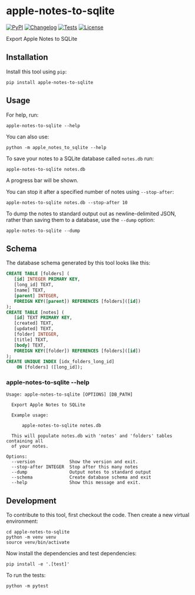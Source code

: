 # apple-notes-to-sqlite

[![PyPI](https://img.shields.io/pypi/v/apple-notes-to-sqlite.svg)](https://pypi.org/project/apple-notes-to-sqlite/)
[![Changelog](https://img.shields.io/github/v/release/dogsheep/apple-notes-to-sqlite?include_prereleases&label=changelog)](https://github.com/dogsheep/apple-notes-to-sqlite/releases)
[![Tests](https://github.com/dogsheep/apple-notes-to-sqlite/workflows/Test/badge.svg)](https://github.com/dogsheep/apple-notes-to-sqlite/actions?query=workflow%3ATest)
[![License](https://img.shields.io/badge/license-Apache%202.0-blue.svg)](https://github.com/dogsheep/apple-notes-to-sqlite/blob/master/LICENSE)

Export Apple Notes to SQLite

## Installation

Install this tool using `pip`:

    pip install apple-notes-to-sqlite

## Usage

For help, run:

    apple-notes-to-sqlite --help

You can also use:

    python -m apple_notes_to_sqlite --help

To save your notes to a SQLite database called `notes.db` run:

    apple-notes-to-sqlite notes.db

A progress bar will be shown.

You can stop it after a specified number of notes using `--stop-after`:

    apple-notes-to-sqlite notes.db --stop-after 10

To dump the notes to standard output out as newline-delimited JSON, rather than saving them to a database, use the `--dump` option:

    apple-notes-to-sqlite --dump

## Schema

The database schema generated by this tool looks like this:

<!-- [[[cog
import cog, json
from apple_notes_to_sqlite import cli
from click.testing import CliRunner
import sqlite_utils
import tempfile, pathlib
tmpdir = pathlib.Path(tempfile.mkdtemp())
db_path = str(tmpdir / "temp.db")
runner = CliRunner()
result = runner.invoke(cli.cli, [db_path, "--schema"])
cog.out("```sql\n")
cog.out(sqlite_utils.Database(db_path).schema)
cog.out("\n```")
]]] -->
```sql
CREATE TABLE [folders] (
   [id] INTEGER PRIMARY KEY,
   [long_id] TEXT,
   [name] TEXT,
   [parent] INTEGER,
   FOREIGN KEY([parent]) REFERENCES [folders]([id])
);
CREATE TABLE [notes] (
   [id] TEXT PRIMARY KEY,
   [created] TEXT,
   [updated] TEXT,
   [folder] INTEGER,
   [title] TEXT,
   [body] TEXT,
   FOREIGN KEY([folder]) REFERENCES [folders]([id])
);
CREATE UNIQUE INDEX [idx_folders_long_id]
    ON [folders] ([long_id]);
```
<!-- [[[end]]] -->

### apple-notes-to-sqlite --help

<!-- [[[cog
import cog
from apple_notes_to_sqlite import cli
from click.testing import CliRunner
runner = CliRunner()
result = runner.invoke(cli.cli, ["--help"])
help = result.output.replace("Usage: cli", "Usage: apple-notes-to-sqlite")
cog.out(
    "```\n{}\n```".format(help)
)
]]] -->
```
Usage: apple-notes-to-sqlite [OPTIONS] [DB_PATH]

  Export Apple Notes to SQLite

  Example usage:

      apple-notes-to-sqlite notes.db

  This will populate notes.db with 'notes' and 'folders' tables containing all
  of your notes.

Options:
  --version             Show the version and exit.
  --stop-after INTEGER  Stop after this many notes
  --dump                Output notes to standard output
  --schema              Create database schema and exit
  --help                Show this message and exit.

```
<!-- [[[end]]] -->


## Development

To contribute to this tool, first checkout the code. Then create a new virtual environment:

    cd apple-notes-to-sqlite
    python -m venv venv
    source venv/bin/activate

Now install the dependencies and test dependencies:

    pip install -e '.[test]'

To run the tests:

    python -m pytest
